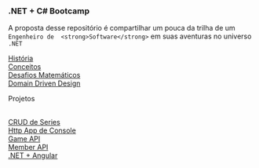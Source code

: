 ### .NET + C# Bootcamp

A proposta desse repositório é compartilhar um pouca da trilha de um `Engenheiro de  <strong>Software</strong>` em suas aventuras no universo `.NET`<br/>

<a href="https://github.com/aton-py/csharp-bootcamp/tree/master/dotnet-history">História</a><br/>
<a href="https://github.com/aton-py/csharp-bootcamp/tree/master/csharp-concepts">Conceitos</a><br/>
<a href="https://github.com/aton-py/csharp-bootcamp/tree/master/csharp-concepts">Desafios Matemáticos</a><br/>
<a href="https://github.com/aton-py/csharp-bootcamp/tree/master/domain-driven-design">Domain Driven Design</a><br/>
<p>Projetos</p><br/>
<a href="https://github.com/aton-py/csharp-bootcamp/tree/master/series-crud">CRUD de Series</a><br/>
<a href="https://github.com/aton-py/csharp-bootcamp/tree/master/console-app-http">Http App de Console</a><br/>
<a href="https://github.com/aton-py/csharp-bootcamp/tree/master/game-api">Game API</a><br/>
<a href="https://github.com/aton-py/csharp-bootcamp/tree/master/member-api">Member API</a><br/> 
<a href="https://github.com/aton-py/csharp-bootcamp/tree/master/dotnet-angular">.NET + Angular</a><br/>